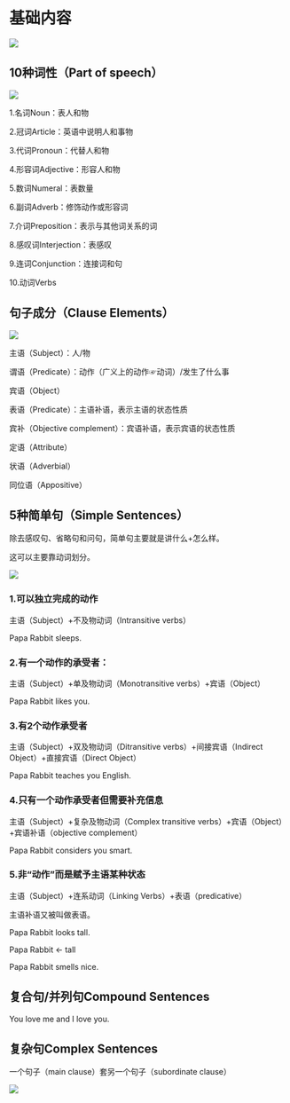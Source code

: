 # 基础内容

<!-- toc -->


![](https://cdn.jsdelivr.net/gh/Rosefinch-Midsummer/MyImagesHost01/img/202310091730902.png)


## 10种词性（Part of speech）

![](https://cdn.jsdelivr.net/gh/Rosefinch-Midsummer/MyImagesHost01/img/202310131915702.png)

1.名词Noun：表人和物

2.冠词Article：英语中说明人和事物

3.代词Pronoun：代替人和物

4.形容词Adjective：形容人和物

5.数词Numeral：表数量

6.副词Adverb：修饰动作或形容词

7.介词Preposition：表示与其他词关系的词

8.感叹词Interjection：表感叹

9.连词Conjunction：连接词和句

10.动词Verbs

## 句子成分（Clause Elements）

![](https://cdn.jsdelivr.net/gh/Rosefinch-Midsummer/MyImagesHost01/img/202310131901848.png)

主语（Subject）：人/物

谓语（Predicate）：动作（广义上的动作☞动词）/发生了什么事

宾语（Object）

表语（Predicate）：主语补语，表示主语的状态性质

宾补（Objective complement）：宾语补语，表示宾语的状态性质

定语（Attribute）

状语（Adverbial）

同位语（Appositive）

## 5种简单句（Simple Sentences）

除去感叹句、省略句和问句，简单句主要就是讲什么+怎么样。

这可以主要靠动词划分。

![](https://cdn.jsdelivr.net/gh/Rosefinch-Midsummer/MyImagesHost01/img/202310131843714.png)

### 1.可以独立完成的动作

主语（Subject）+不及物动词（Intransitive verbs）

Papa Rabbit sleeps.

### 2.有一个动作的承受者：

主语（Subject）+单及物动词（Monotransitive verbs）+宾语（Object）

Papa Rabbit likes you.

### 3.有2个动作承受者

主语（Subject）+双及物动词（Ditransitive verbs）+间接宾语（Indirect Object）+直接宾语（Direct Object）

Papa Rabbit teaches you English.

### 4.只有一个动作承受者但需要补充信息

主语（Subject）+复杂及物动词（Complex transitive verbs）+宾语（Object）+宾语补语（objective complement）

Papa Rabbit considers you smart.

### 5.非“动作”而是赋予主语某种状态

主语（Subject）+连系动词（Linking Verbs）+表语（predicative）

主语补语又被叫做表语。

Papa Rabbit looks tall.

Papa Rabbit <- tall

Papa Rabbit smells nice.

## 复合句/并列句Compound Sentences

You love me and I love you.

## 复杂句Complex Sentences

一个句子（main clause）套另一个句子（subordinate clause）

![](https://cdn.jsdelivr.net/gh/Rosefinch-Midsummer/MyImagesHost01/img/202310131906096.png)













